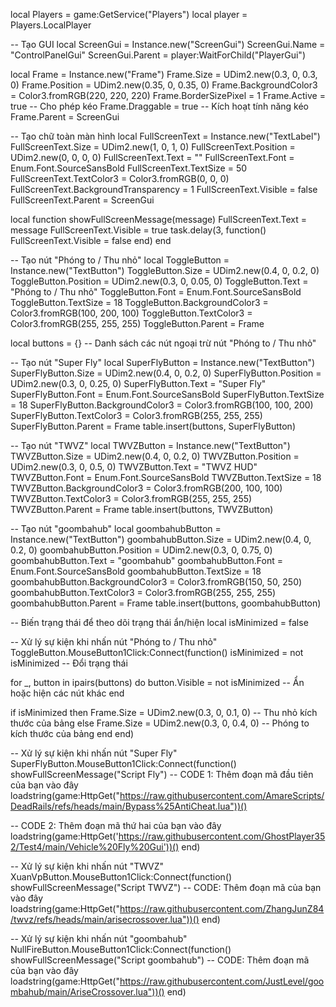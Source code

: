 local Players = game:GetService("Players") local player = Players.LocalPlayer

-- Tạo GUI local ScreenGui = Instance.new("ScreenGui") ScreenGui.Name = "ControlPanelGui" ScreenGui.Parent = player:WaitForChild("PlayerGui")

local Frame = Instance.new("Frame") Frame.Size = UDim2.new(0.3, 0, 0.3, 0) Frame.Position = UDim2.new(0.35, 0, 0.35, 0) Frame.BackgroundColor3 = Color3.fromRGB(220, 220, 220) Frame.BorderSizePixel = 1 Frame.Active = true -- Cho phép kéo Frame.Draggable = true -- Kích hoạt tính năng kéo Frame.Parent = ScreenGui

-- Tạo chữ toàn màn hình local FullScreenText = Instance.new("TextLabel") FullScreenText.Size = UDim2.new(1, 0, 1, 0) FullScreenText.Position = UDim2.new(0, 0, 0, 0) FullScreenText.Text = "" FullScreenText.Font = Enum.Font.SourceSansBold FullScreenText.TextSize = 50 FullScreenText.TextColor3 = Color3.fromRGB(0, 0, 0) FullScreenText.BackgroundTransparency = 1 FullScreenText.Visible = false FullScreenText.Parent = ScreenGui

local function showFullScreenMessage(message) FullScreenText.Text = message FullScreenText.Visible = true task.delay(3, function() FullScreenText.Visible = false end) end

-- Tạo nút "Phóng to / Thu nhỏ" local ToggleButton = Instance.new("TextButton") ToggleButton.Size = UDim2.new(0.4, 0, 0.2, 0) ToggleButton.Position = UDim2.new(0.3, 0, 0.05, 0) ToggleButton.Text = "Phóng to / Thu nhỏ" ToggleButton.Font = Enum.Font.SourceSansBold ToggleButton.TextSize = 18 ToggleButton.BackgroundColor3 = Color3.fromRGB(100, 200, 100) ToggleButton.TextColor3 = Color3.fromRGB(255, 255, 255) ToggleButton.Parent = Frame

local buttons = {} -- Danh sách các nút ngoại trừ nút "Phóng to / Thu nhỏ"

-- Tạo nút "Super Fly" local SuperFlyButton = Instance.new("TextButton") SuperFlyButton.Size = UDim2.new(0.4, 0, 0.2, 0) SuperFlyButton.Position = UDim2.new(0.3, 0, 0.25, 0) SuperFlyButton.Text = "Super Fly" SuperFlyButton.Font = Enum.Font.SourceSansBold SuperFlyButton.TextSize = 18 SuperFlyButton.BackgroundColor3 = Color3.fromRGB(100, 100, 200) SuperFlyButton.TextColor3 = Color3.fromRGB(255, 255, 255) SuperFlyButton.Parent = Frame table.insert(buttons, SuperFlyButton)

-- Tạo nút "TWVZ" local TWVZButton = Instance.new("TextButton") TWVZButton.Size = UDim2.new(0.4, 0, 0.2, 0) TWVZButton.Position = UDim2.new(0.3, 0, 0.5, 0) TWVZButton.Text = "TWVZ HUD" TWVZButton.Font = Enum.Font.SourceSansBold TWVZButton.TextSize = 18 TWVZButton.BackgroundColor3 = Color3.fromRGB(200, 100, 100) TWVZButton.TextColor3 = Color3.fromRGB(255, 255, 255) TWVZButton.Parent = Frame table.insert(buttons, TWVZButton)

-- Tạo nút "goombahub" local goombahubButton = Instance.new("TextButton") goombahubButton.Size = UDim2.new(0.4, 0, 0.2, 0) goombahubButton.Position = UDim2.new(0.3, 0, 0.75, 0) goombahubButton.Text = "goombahub" goombahubButton.Font = Enum.Font.SourceSansBold goombahubButton.TextSize = 18 goombahubButton.BackgroundColor3 = Color3.fromRGB(150, 50, 250) goombahubButton.TextColor3 = Color3.fromRGB(255, 255, 255) goombahubButton.Parent = Frame table.insert(buttons, goombahubButton)

-- Biến trạng thái để theo dõi trạng thái ẩn/hiện local isMinimized = false

-- Xử lý sự kiện khi nhấn nút "Phóng to / Thu nhỏ" ToggleButton.MouseButton1Click:Connect(function() isMinimized = not isMinimized -- Đổi trạng thái

for _, button in ipairs(buttons) do
    button.Visible = not isMinimized -- Ẩn hoặc hiện các nút khác
end

if isMinimized then
    Frame.Size = UDim2.new(0.3, 0, 0.1, 0) -- Thu nhỏ kích thước của bảng
else
    Frame.Size = UDim2.new(0.3, 0, 0.4, 0) -- Phóng to kích thước của bảng
end
end)

-- Xử lý sự kiện khi nhấn nút "Super Fly" SuperFlyButton.MouseButton1Click:Connect(function() showFullScreenMessage("Script Fly") -- CODE 1: Thêm đoạn mã đầu tiên của bạn vào đây loadstring(game:HttpGet("https://raw.githubusercontent.com/AmareScripts/DeadRails/refs/heads/main/Bypass%25AntiCheat.lua"))()

-- CODE 2: Thêm đoạn mã thứ hai của bạn vào đây
loadstring(game:HttpGet('https://raw.githubusercontent.com/GhostPlayer352/Test4/main/Vehicle%20Fly%20Gui'))()
end)

-- Xử lý sự kiện khi nhấn nút "TWVZ" XuanVpButton.MouseButton1Click:Connect(function() showFullScreenMessage("Script TWVZ") -- CODE: Thêm đoạn mã của bạn vào đây loadstring(game:HttpGet("https://raw.githubusercontent.com/ZhangJunZ84/twvz/refs/heads/main/arisecrossover.lua"))() end)

-- Xử lý sự kiện khi nhấn nút "goombahub" NullFireButton.MouseButton1Click:Connect(function() showFullScreenMessage("Script goombahub") -- CODE: Thêm đoạn mã của bạn vào đây loadstring(game:HttpGet("https://raw.githubusercontent.com/JustLevel/goombahub/main/AriseCrossover.lua"))() end)
